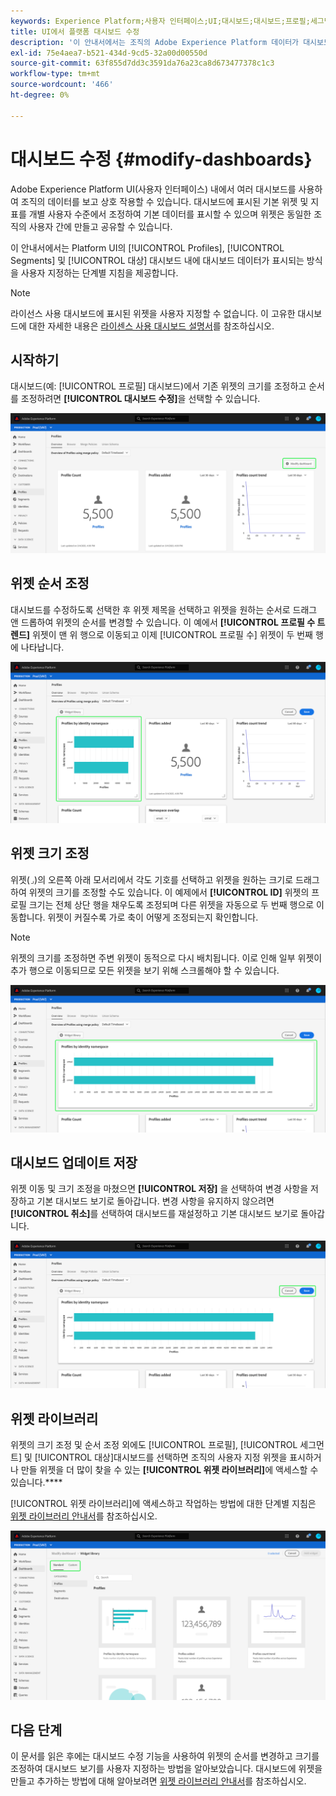 ```yaml
---
keywords: Experience Platform;사용자 인터페이스;UI;대시보드;대시보드;프로필;세그먼트;대상;라이선스 사용
title: UI에서 플랫폼 대시보드 수정
description: '이 안내서에서는 조직의 Adobe Experience Platform 데이터가 대시보드 내에 표시되는 방식을 사용자 지정하는 단계별 지침을 제공합니다. '
exl-id: 75e4aea7-b521-434d-9cd5-32a00d00550d
source-git-commit: 63f855d7dd3c3591da76a23ca8d673477378c1c3
workflow-type: tm+mt
source-wordcount: '466'
ht-degree: 0%

---
```


# 대시보드 수정 {#modify-dashboards}

Adobe Experience Platform UI(사용자 인터페이스) 내에서 여러 대시보드를 사용하여 조직의 데이터를 보고 상호 작용할 수 있습니다. 대시보드에 표시된 기본 위젯 및 지표를 개별 사용자 수준에서 조정하여 기본 데이터를 표시할 수 있으며 위젯은 동일한 조직의 사용자 간에 만들고 공유할 수 있습니다.

이 안내서에서는 Platform UI의 [!UICONTROL Profiles], [!UICONTROL Segments] 및 [!UICONTROL 대상] 대시보드 내에 대시보드 데이터가 표시되는 방식을 사용자 지정하는 단계별 지침을 제공합니다.

>[!NOTE]
>
>라이선스 사용 대시보드에 표시된 위젯을 사용자 지정할 수 없습니다. 이 고유한 대시보드에 대한 자세한 내용은 [라이센스 사용 대시보드 설명서](guides/license-usage.md)를 참조하십시오.

## 시작하기

대시보드(예: [!UICONTROL 프로필] 대시보드)에서 기존 위젯의 크기를 조정하고 순서를 조정하려면 **[!UICONTROL 대시보드 수정]**&#x200B;을 선택할 수 있습니다.

![](images/customization/modify-dashboard.png)

## 위젯 순서 조정

대시보드를 수정하도록 선택한 후 위젯 제목을 선택하고 위젯을 원하는 순서로 드래그 앤 드롭하여 위젯의 순서를 변경할 수 있습니다. 이 예에서 **[!UICONTROL 프로필 수 트렌드]** 위젯이 맨 위 행으로 이동되고 이제 [!UICONTROL 프로필 수] 위젯이 두 번째 행에 나타납니다.

![](images/customization/move-widget.png)

## 위젯 크기 조정

위젯(`⌟`)의 오른쪽 아래 모서리에서 각도 기호를 선택하고 위젯을 원하는 크기로 드래그하여 위젯의 크기를 조정할 수도 있습니다. 이 예제에서 **[!UICONTROL ID]** 위젯의 프로필 크기는 전체 상단 행을 채우도록 조정되며 다른 위젯을 자동으로 두 번째 행으로 이동합니다. 위젯이 커질수록 가로 축이 어떻게 조정되는지 확인합니다.

>[!NOTE]
>
>위젯의 크기를 조정하면 주변 위젯이 동적으로 다시 배치됩니다. 이로 인해 일부 위젯이 추가 행으로 이동되므로 모든 위젯을 보기 위해 스크롤해야 할 수 있습니다.

![](images/customization/resize-widget.png)

## 대시보드 업데이트 저장

위젯 이동 및 크기 조정을 마쳤으면 **[!UICONTROL 저장]** 을 선택하여 변경 사항을 저장하고 기본 대시보드 보기로 돌아갑니다. 변경 사항을 유지하지 않으려면 **[!UICONTROL 취소]**&#x200B;를 선택하여 대시보드를 재설정하고 기본 대시보드 보기로 돌아갑니다.

![](images/customization/save-changes.png)

## 위젯 라이브러리

위젯의 크기 조정 및 순서 조정 외에도 [!UICONTROL 프로필], [!UICONTROL 세그먼트] 및 [!UICONTROL 대상]대시보드를 선택하면 조직의 사용자 지정 위젯을 표시하거나 만들 위젯을 더 많이 찾을 수 있는 **[!UICONTROL 위젯 라이브러리]**&#x200B;에 액세스할 수 있습니다.****

[!UICONTROL 위젯 라이브러리]에 액세스하고 작업하는 방법에 대한 단계별 지침은 [위젯 라이브러리 안내서](widget-library.md)를 참조하십시오.

![](images/customization/widget-library.png)

## 다음 단계

이 문서를 읽은 후에는 대시보드 수정 기능을 사용하여 위젯의 순서를 변경하고 크기를 조정하여 대시보드 보기를 사용자 지정하는 방법을 알아보았습니다. 대시보드에 위젯을 만들고 추가하는 방법에 대해 알아보려면 [위젯 라이브러리 안내서](widget-library.md)를 참조하십시오.
